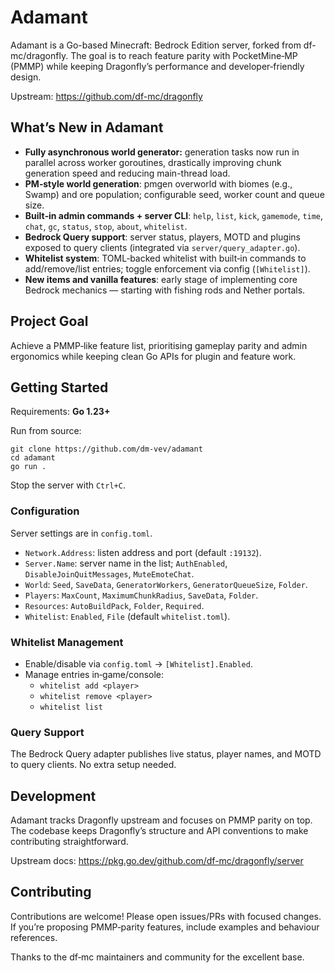 <!--suppress ALL -->

# Adamant

Adamant is a Go-based Minecraft: Bedrock Edition server, forked from df-mc/dragonfly. The goal is to reach feature parity with PocketMine‑MP (PMMP) while keeping Dragonfly’s performance and developer‑friendly design.

Upstream: https://github.com/df-mc/dragonfly

## What’s New in Adamant
- **Fully asynchronous world generator:** generation tasks now run in parallel across worker goroutines, drastically improving chunk generation speed and reducing main-thread load.
- **PM‑style world generation**: pmgen overworld with biomes (e.g., Swamp) and ore population; configurable seed, worker count and queue size.
- **Built‑in admin commands + server CLI**: `help`, `list`, `kick`, `gamemode`, `time`, `chat`, `gc`, `status`, `stop`, `about`, `whitelist`.
- **Bedrock Query support**: server status, players, MOTD and plugins exposed to query clients (integrated via `server/query_adapter.go`).
- **Whitelist system**: TOML‑backed whitelist with built‑in commands to add/remove/list entries; toggle enforcement via config (`[Whitelist]`).
- **New items and vanilla features**: early stage of implementing core Bedrock mechanics — starting with fishing rods and Nether portals.

## Project Goal
Achieve a PMMP‑like feature list, prioritising gameplay parity and admin ergonomics while keeping clean Go APIs for plugin and feature work.

## Getting Started
Requirements: **Go 1.23+**

Run from source:
```shell
git clone https://github.com/dm-vev/adamant
cd adamant
go run .
```

Stop the server with `Ctrl+C`.

### Configuration
Server settings are in `config.toml`.
- `Network.Address`: listen address and port (default `:19132`).
- `Server.Name`: server name in the list; `AuthEnabled`, `DisableJoinQuitMessages`, `MuteEmoteChat`.
- `World`: `Seed`, `SaveData`, `GeneratorWorkers`, `GeneratorQueueSize`, `Folder`.
- `Players`: `MaxCount`, `MaximumChunkRadius`, `SaveData`, `Folder`.
- `Resources`: `AutoBuildPack`, `Folder`, `Required`.
- `Whitelist`: `Enabled`, `File` (default `whitelist.toml`).

### Whitelist Management
- Enable/disable via `config.toml` → `[Whitelist].Enabled`.
- Manage entries in‑game/console:
  - `whitelist add <player>`
  - `whitelist remove <player>`
  - `whitelist list`

### Query Support
The Bedrock Query adapter publishes live status, player names, and MOTD to query clients. No extra setup needed.

## Development
Adamant tracks Dragonfly upstream and focuses on PMMP parity on top. The codebase keeps Dragonfly’s structure and API conventions to make contributing straightforward.

Upstream docs: https://pkg.go.dev/github.com/df-mc/dragonfly/server

## Contributing
Contributions are welcome! Please open issues/PRs with focused changes. If you’re proposing PMMP‑parity features, include examples and behaviour references. 

Thanks to the df‑mc maintainers and community for the excellent base.
